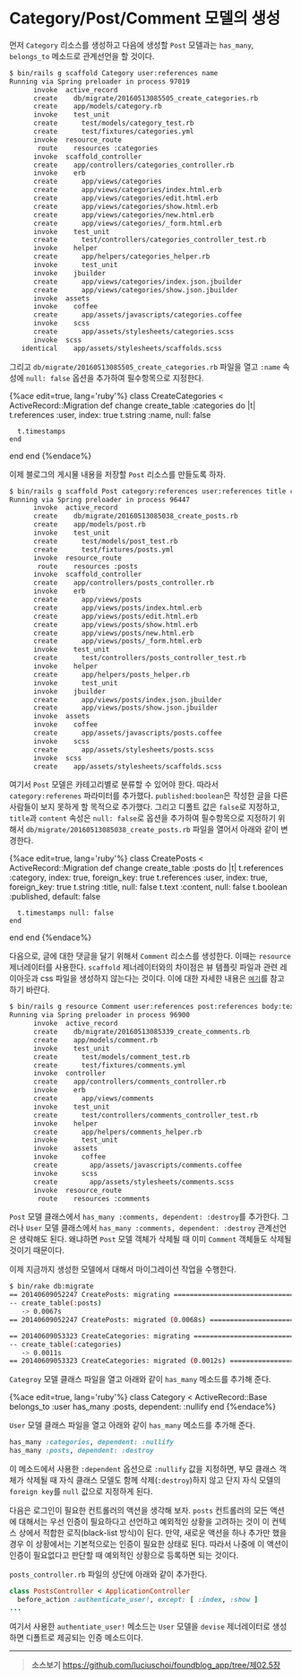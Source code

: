 # Category/Post/Comment 모델의 생성

먼저 `Category` 리소스를 생성하고 다음에 생성할 `Post` 모델과는 `has_many`, `belongs_to` 메소드로 관계선언을 할 것이다.

```bash
$ bin/rails g scaffold Category user:references name
Running via Spring preloader in process 97019
      invoke  active_record
      create    db/migrate/20160513085505_create_categories.rb
      create    app/models/category.rb
      invoke    test_unit
      create      test/models/category_test.rb
      create      test/fixtures/categories.yml
      invoke  resource_route
       route    resources :categories
      invoke  scaffold_controller
      create    app/controllers/categories_controller.rb
      invoke    erb
      create      app/views/categories
      create      app/views/categories/index.html.erb
      create      app/views/categories/edit.html.erb
      create      app/views/categories/show.html.erb
      create      app/views/categories/new.html.erb
      create      app/views/categories/_form.html.erb
      invoke    test_unit
      create      test/controllers/categories_controller_test.rb
      invoke    helper
      create      app/helpers/categories_helper.rb
      invoke      test_unit
      invoke    jbuilder
      create      app/views/categories/index.json.jbuilder
      create      app/views/categories/show.json.jbuilder
      invoke  assets
      invoke    coffee
      create      app/assets/javascripts/categories.coffee
      invoke    scss
      create      app/assets/stylesheets/categories.scss
      invoke  scss
   identical    app/assets/stylesheets/scaffolds.scss
```

그리고 `db/migrate/20160513085505_create_categories.rb` 파일을 열고 `:name` 속성에 `null: false` 옵션을 추가하여 필수항목으로 지정한다.

{%ace edit=true, lang='ruby'%}
class CreateCategories < ActiveRecord::Migration
  def change
    create_table :categories do |t|
      t.references :user, index: true
      t.string :name, null: false

      t.timestamps
    end
  end
end
{%endace%}


이제 블로그의 게시물 내용을 저장할 `Post` 리소스를 만들도록 하자.

```bash
$ bin/rails g scaffold Post category:references user:references title content:text published:boolean
Running via Spring preloader in process 96447
      invoke  active_record
      create    db/migrate/20160513085038_create_posts.rb
      create    app/models/post.rb
      invoke    test_unit
      create      test/models/post_test.rb
      create      test/fixtures/posts.yml
      invoke  resource_route
       route    resources :posts
      invoke  scaffold_controller
      create    app/controllers/posts_controller.rb
      invoke    erb
      create      app/views/posts
      create      app/views/posts/index.html.erb
      create      app/views/posts/edit.html.erb
      create      app/views/posts/show.html.erb
      create      app/views/posts/new.html.erb
      create      app/views/posts/_form.html.erb
      invoke    test_unit
      create      test/controllers/posts_controller_test.rb
      invoke    helper
      create      app/helpers/posts_helper.rb
      invoke      test_unit
      invoke    jbuilder
      create      app/views/posts/index.json.jbuilder
      create      app/views/posts/show.json.jbuilder
      invoke  assets
      invoke    coffee
      create      app/assets/javascripts/posts.coffee
      invoke    scss
      create      app/assets/stylesheets/posts.scss
      invoke  scss
      create    app/assets/stylesheets/scaffolds.scss
```

여기서 `Post` 모델은 카테고리별로 분류할 수 있어야 한다. 따라서 `category:referenes` 파라미터를 추가했다. `published:boolean`은 작성한 글을 다른 사람들이 보지 못하게 할 목적으로 추가했다. 그리고 디폴트 값은 `false`로 지정하고, `title`과 `content` 속성은 `null: false`로 옵션을 추가하여 필수항목으로 지정하기 위해서 `db/migrate/20160513085038_create_posts.rb` 파일을 열어서 아래와 같이 변경한다.

{%ace edit=true, lang='ruby'%}
class CreatePosts < ActiveRecord::Migration
  def change
    create_table :posts do |t|
      t.references :category, index: true, foreign_key: true
      t.references :user, index: true, foreign_key: true
      t.string :title, null: false
      t.text :content, null: false
      t.boolean :published, default: false

      t.timestamps null: false
    end
  end
end
{%endace%}

다음으로, 글에 대한 댓글을 달기 위해서 `Comment` 리소스를 생성한다. 이때는 `resource` 제너레이터를 사용한다. `scaffold` 제너레이터와의 차이점은 뷰 템플릿 파일과 관련 레이아웃과 css 파일을 생성하지 않는다는 것이다. 이에 대한 자세한 내용은 [`여기`](http://www.question-defense.com/2009/12/29/rails-resource-vs-rails-scaffold)를 참고하기 바란다.

```bash
$ bin/rails g resource Comment user:references post:references body:text
Running via Spring preloader in process 96900
      invoke  active_record
      create    db/migrate/20160513085339_create_comments.rb
      create    app/models/comment.rb
      invoke    test_unit
      create      test/models/comment_test.rb
      create      test/fixtures/comments.yml
      invoke  controller
      create    app/controllers/comments_controller.rb
      invoke    erb
      create      app/views/comments
      invoke    test_unit
      create      test/controllers/comments_controller_test.rb
      invoke    helper
      create      app/helpers/comments_helper.rb
      invoke      test_unit
      invoke    assets
      invoke      coffee
      create        app/assets/javascripts/comments.coffee
      invoke      scss
      create        app/assets/stylesheets/comments.scss
      invoke  resource_route
       route    resources :comments
```

`Post` 모델 클래스에서 `has_many :comments, dependent: :destroy`를 추가한다. 그러나 `User` 모델 클래스에서 `has_many :comments, dependent: :destroy` 관계선언은 생략해도 된다. 왜냐하면 `Post` 모델 객체가 삭제될 때 이미 `Comment` 객체들도 삭제될 것이기 때문이다.

이제 지금까지 생성한 모델에서 대해서 마이그레이션 작업을 수행한다.

```bash
$ bin/rake db:migrate
== 20140609052247 CreatePosts: migrating ======================================
-- create_table(:posts)
   -> 0.0067s
== 20140609052247 CreatePosts: migrated (0.0068s) =============================

== 20140609053323 CreateCategories: migrating =================================
-- create_table(:categories)
   -> 0.0011s
== 20140609053323 CreateCategories: migrated (0.0012s) ========================
```

`Categroy` 모델 클래스 파일을 열고 아래와 같이 `has_many` 메소드를 추가해 준다.

{%ace edit=true, lang='ruby'%}
class Category < ActiveRecord::Base
  belongs_to :user
  has_many :posts, dependent: :nullify
end
{%endace%}

`User` 모델 클래스 파일을 열고 아래와 같이 `has_many` 메소드를 추가해 준다.

```ruby
has_many :categories, dependent: :nullify
has_many :posts, dependent: :destroy
```

이 메소드에서 사용한 `:dependent` 옵션으로 `:nullify` 값을 지정하면, 부모 클래스 객체가 삭제될 때 자식 클래스 모델도 함께 삭제(`:destroy`)하지 않고 단지 자식 모델의 `foreign key`를 `null` 값으로 지정하게 된다.

다음은 로그인이 필요한 컨트롤러의 액션을 생각해 보자.
`posts` 컨트롤러의 모든 액션에 대해서는 우선 인증이 필요하다고 선언하고 예외적인 상황을 고려하는 것이 이 컨텍스 상에서 적합한 로직(black-list 방식)이 된다. 만약, 새로운 액션을 하나 추가만 했을 경우 이 상황에서는 기본적으로는 인증이 필요한 상태로 된다. 따라서 나중에 이 액션이 인증이 필요없다고 판단할 때 예외적인 상황으로 등록하면 되는 것이다.

`posts_controller.rb` 파일의 상단에 아래와 같이 추가한다.

```ruby
class PostsController < ApplicationController
  before_action :authenticate_user!, except: [ :index, :show ]
...
```

여기서 사용한 `authentiate_user!` 메소드는 `User` 모델을 `devise` 제너레이터로 생성하면 디폴트로 제공되는 인증 메소드이다.

---

> **소스보기** https://github.com/luciuschoi/foundblog_app/tree/제02.5장
